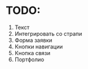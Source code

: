# TODO:

1. Текст
2. Интегрировать со страпи
3. Форма заявки
4. Кнопки навигации 
5. Кнопка связи
6. Портфолио